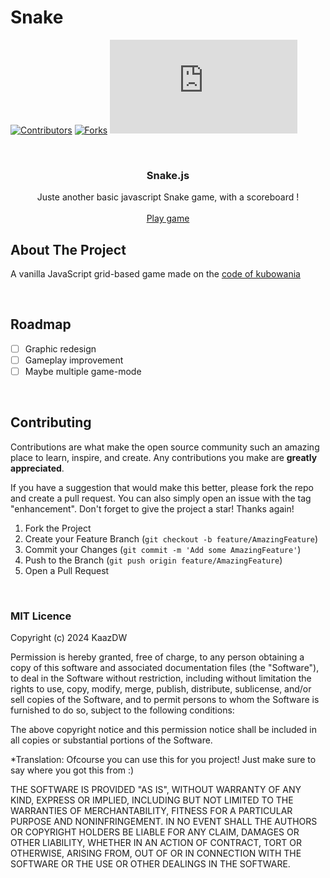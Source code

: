 # Snake

[![Contributors][contributors-shield]][contributors-url]
[![Forks][forks-shield]][forks-url]
[![Stargazers][stars-shield]][stars-url]

<!-- PROJECT LOGO -->
<br />
<div align="center">
<!--   <a href="https://github.com/othneildrew/Best-README-Template">
    <img src="images/logo.png" alt="Logo" width="80" height="80">
  </a>
 -->
  <h3 align="center">Snake.js</h3>

  <p align="center">
    Juste another basic javascript Snake game, with a scoreboard !
    <br />
    <br />
    <a href="https://snaake.vercel.app/" target="_blank">Play game</a>
  </p>
</div>

<!-- ABOUT THE PROJECT -->

## About The Project

A vanilla JavaScript grid-based game made on the <a href="https://github.com/kubowania/Nokia3310-Snake">code of kubowania</a>

<br/>

<!-- ROADMAP -->

## Roadmap

- [ ] Graphic redesign
- [ ] Gameplay improvement
- [ ] Maybe multiple game-mode

<br/>

## Contributing

Contributions are what make the open source community such an amazing place to learn, inspire, and create. Any contributions you make are **greatly appreciated**.

If you have a suggestion that would make this better, please fork the repo and create a pull request. You can also simply open an issue with the tag "enhancement".
Don't forget to give the project a star! Thanks again!

1. Fork the Project
2. Create your Feature Branch (`git checkout -b feature/AmazingFeature`)
3. Commit your Changes (`git commit -m 'Add some AmazingFeature'`)
4. Push to the Branch (`git push origin feature/AmazingFeature`)
5. Open a Pull Request


<!-- CONTACT -->
<!--
## Contact

Your Name - [@your_twitter](https://twitter.com/your_username) - email@example.com

Project Link: [https://github.com/your_username/repo_name](https://github.com/your_username/repo_name)
-->
<br/>

### MIT Licence

Copyright (c) 2024 KaazDW

Permission is hereby granted, free of charge, to any person obtaining a copy of this software and associated documentation files (the "Software"), to deal in the Software without restriction, including without limitation the rights to use, copy, modify, merge, publish, distribute, sublicense, and/or sell copies of the Software, and to permit persons to whom the Software is furnished to do so, subject to the following conditions:

The above copyright notice and this permission notice shall be included in all copies or substantial portions of the Software.

\*Translation: Ofcourse you can use this for you project! Just make sure to say where you got this from :)

THE SOFTWARE IS PROVIDED "AS IS", WITHOUT WARRANTY OF ANY KIND, EXPRESS OR IMPLIED, INCLUDING BUT NOT LIMITED TO THE WARRANTIES OF MERCHANTABILITY, FITNESS FOR A PARTICULAR PURPOSE AND NONINFRINGEMENT. IN NO EVENT SHALL THE AUTHORS OR COPYRIGHT HOLDERS BE LIABLE FOR ANY CLAIM, DAMAGES OR OTHER LIABILITY, WHETHER IN AN ACTION OF CONTRACT, TORT OR OTHERWISE, ARISING FROM, OUT OF OR IN CONNECTION WITH THE SOFTWARE OR THE USE OR OTHER DEALINGS IN THE SOFTWARE.

[contributors-shield]: https://img.shields.io/github/contributors/kaazdw/Snake.js.svg?style=for-the-badge
[contributors-url]: https://github.com/kaazdw/Snake.js/graphs/contributors
[forks-shield]: https://img.shields.io/github/forks/kaazdw/Snake.js.svg?style=for-the-badge
[forks-url]: https://github.com/kaazdw/Snake.js/network/members
[stars-shield]: https://img.shields.io/github/stars/kaazdw/Snake.js?style=for-the-badge
[stars-url]: https://github.com/othneildrew/kaazdw/Snake.js

